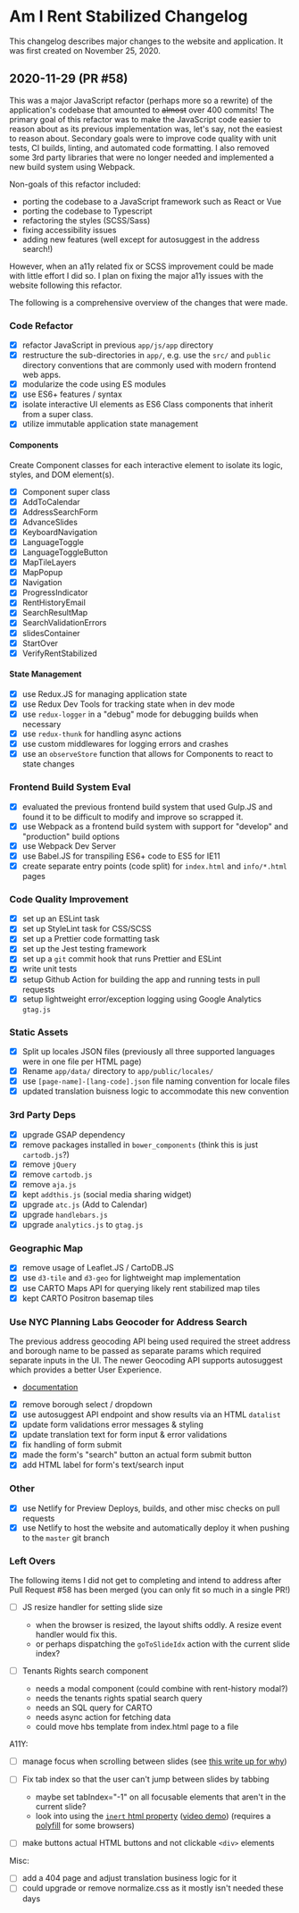 # Am I Rent Stabilized Changelog
This changelog describes major changes to the website and application. It was first created on November 25, 2020.

## 2020-11-29 (PR #58)
This was a major JavaScript refactor (perhaps more so a rewrite) of the application's codebase that amounted to ~~almost~~ over 400 commits! The primary goal of this refactor was to make the JavaScript code easier to reason about as its previous implementation was, let's say, not the easiest to reason about. Secondary goals were to improve code quality with unit tests, CI builds, linting, and automated code formatting. I also removed some 3rd party libraries that were no longer needed and implemented a new build system using Webpack.

Non-goals of this refactor included:  
- porting the codebase to a JavaScript framework such as React or Vue 
- porting the codebase to Typescript 
- refactoring the styles (SCSS/Sass)
- fixing accessibility issues
- adding new features (well except for autosuggest in the address search!)

However, when an a11y related fix or SCSS improvement could be made with little effort I did so. I plan on fixing the major a11y issues with the website following this refactor.

The following is a comprehensive overview of the changes that were made.

### Code Refactor
- [x] refactor JavaScript in previous `app/js/app` directory
- [x] restructure the sub-directories in `app/`, e.g. use the `src/` and `public` directory conventions that are commonly used with modern frontend web apps.
- [x] modularize the code using ES modules 
- [x] use ES6+ features / syntax
- [x] isolate interactive UI elements as ES6 Class components that inherit from a super class.
- [x] utilize immutable application state management

#### Components
Create Component classes for each interactive element to isolate its logic, styles, and DOM element(s).
- [x] Component super class
- [x] AddToCalendar
- [x] AddressSearchForm
- [x] AdvanceSlides
- [x] KeyboardNavigation
- [x] LanguageToggle
- [x] LanguageToggleButton
- [x] MapTileLayers
- [x] MapPopup
- [x] Navigation
- [x] ProgressIndicator
- [x] RentHistoryEmail
- [x] SearchResultMap
- [x] SearchValidationErrors
- [x] slidesContainer
- [x] StartOver
- [x] VerifyRentStabilized  

#### State Management
- [x] use Redux.JS for managing application state
- [x] use Redux Dev Tools for tracking state when in dev mode
- [x] use `redux-logger` in a "debug" mode for debugging builds when necessary
- [x] use `redux-thunk` for handling async actions
- [x] use custom middlewares for logging errors and crashes
- [x] use an `observeStore` function that allows for Components to react to state changes

### Frontend Build System Eval
- [x] evaluated the previous frontend build system that used Gulp.JS and found it to be difficult to modify and improve so scrapped it.
- [x] use Webpack as a frontend build system with support for "develop" and "production" build options
- [x] use Webpack Dev Server
- [x] use Babel.JS for transpiling ES6+ code to ES5 for IE11
- [x] create separate entry points (code split) for `index.html` and `info/*.html` pages

### Code Quality Improvement
- [x] set up an ESLint task
- [x] set up StyleLint task for CSS/SCSS
- [x] set up a Prettier code formatting task
- [x] set up the Jest testing framework 
- [x] set up a `git` commit hook that runs Prettier and ESLint
- [x] write unit tests
- [x] setup Github Action for building the app and running tests in pull requests
- [x] setup lightweight error/exception logging using Google Analytics `gtag.js`

### Static Assets
- [x] Split up locales JSON files (previously all three supported languages were in one file per HTML page)
- [x] Rename `app/data/` directory to `app/public/locales/`
- [x] use `[page-name]-[lang-code].json` file naming convention for locale files
- [x] updated translation buisness logic to accommodate this new convention

### 3rd Party Deps
- [x] upgrade GSAP dependency
- [x] remove packages installed in `bower_components` (think this is just `cartodb.js`?)
- [x] remove `jQuery`
- [x] remove `cartodb.js`
- [x] remove `aja.js`
- [x] kept `addthis.js` (social media sharing widget)
- [x] upgrade `atc.js` (Add to Calendar)
- [x] upgrade `handlebars.js`
- [x] upgrade `analytics.js` to `gtag.js`

### Geographic Map
- [x] remove usage of Leaflet.JS / CartoDB.JS
- [x] use `d3-tile` and `d3-geo` for lightweight map implementation
- [x] use CARTO Maps API for querying likely rent stabilized map tiles
- [x] kept CARTO Positron basemap tiles

### Use NYC Planning Labs Geocoder for Address Search
The previous address geocoding API being used required the street address and borough name to be passed as separate params which required separate inputs in the UI. The newer Geocoding API supports autosuggest which provides a better User Experience.
- [documentation](https://labs-geosearch-docs.netlify.app/)
- [x] remove borough select / dropdown
- [x] use autosuggest API endpoint and show results via an HTML `datalist`
- [x] update form validations error messages & styling
- [x] update translation text for form input & error validations
- [x] fix handling of form submit
- [x] made the form's "search" button an actual form submit button
- [x] add HTML label for form's text/search input

### Other
- [x] use Netlify for Preview Deploys, builds, and other misc checks on pull requests
- [x] use Netlify to host the website and automatically deploy it when pushing to the `master` git branch

### Left Overs
The following items I did not get to completing and intend to address after Pull Request #58 has been merged (you can only fit so much in a single PR!)

- [ ] JS resize handler for setting slide size
  - when the browser is resized, the layout shifts oddly. A resize event handler would fix this.
  - or perhaps dispatching the `goToSlideIdx` action with the current slide index?

- [ ] Tenants Rights search component
  - needs a modal component (could combine with rent-history modal?)
  - needs the tenants rights spatial search query
  - needs an SQL query for CARTO
  - needs async action for fetching data
  - could move hbs template from index.html page to a file

A11Y: 

- [ ] manage focus when scrolling between slides (see [this write up for why](https://css-tricks.com/smooth-scrolling-accessibility/))

- [ ] Fix tab index so that the user can't jump between slides by tabbing
  - maybe set tabIndex="-1" on all focusable elements that aren't in the current slide?
  - look into using the [`inert` html property](https://developer.mozilla.org/en-US/docs/Web/API/HTMLElement/inert) ([video demo](https://www.youtube.com/watch?v=fGLp_gfMMGU&list=PL7Bjl0Cb4SboBHNihVBRd-AdctfXcmClc&index=3&t=0s&app=desktop)) (requires a [polyfill](https://github.com/WICG/inert) for some browsers)

- [ ] make buttons actual HTML buttons and not clickable `<div>` elements

Misc:

- [ ] add a 404 page and adjust translation business logic for it
- [ ] could upgrade or remove normalize.css as it mostly isn't needed these days